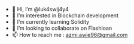 - 👋 Hi, I’m @luk4swij4y4
- 👀 I’m interested in Blockchain development
- 🌱 I’m currently learning Solidity
- 💞️ I’m looking to collaborate on Flashloan
- 📫 How to reach me : azmi.awie96@gmail.com

<!---
luk4swij4y4/luk4swij4y4 is a ✨ special ✨ repository because its `README.md` (this file) appears on your GitHub profile.
You can click the Preview link to take a look at your changes.
--->
